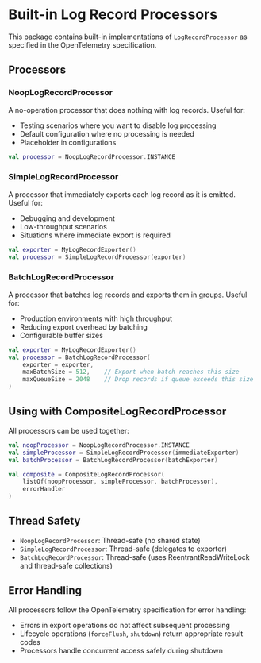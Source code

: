 # Built-in Log Record Processors

This package contains built-in implementations of `LogRecordProcessor` as specified in the OpenTelemetry specification.

## Processors

### NoopLogRecordProcessor

A no-operation processor that does nothing with log records. Useful for:
- Testing scenarios where you want to disable log processing
- Default configuration where no processing is needed
- Placeholder in configurations

```kotlin
val processor = NoopLogRecordProcessor.INSTANCE
```

### SimpleLogRecordProcessor  

A processor that immediately exports each log record as it is emitted. Useful for:
- Debugging and development
- Low-throughput scenarios
- Situations where immediate export is required

```kotlin
val exporter = MyLogRecordExporter()
val processor = SimpleLogRecordProcessor(exporter)
```

### BatchLogRecordProcessor

A processor that batches log records and exports them in groups. Useful for:
- Production environments with high throughput
- Reducing export overhead by batching
- Configurable buffer sizes

```kotlin
val exporter = MyLogRecordExporter()
val processor = BatchLogRecordProcessor(
    exporter = exporter,
    maxBatchSize = 512,    // Export when batch reaches this size
    maxQueueSize = 2048    // Drop records if queue exceeds this size
)
```

## Using with CompositeLogRecordProcessor

All processors can be used together:

```kotlin
val noopProcessor = NoopLogRecordProcessor.INSTANCE
val simpleProcessor = SimpleLogRecordProcessor(immediateExporter)
val batchProcessor = BatchLogRecordProcessor(batchExporter)

val composite = CompositeLogRecordProcessor(
    listOf(noopProcessor, simpleProcessor, batchProcessor),
    errorHandler
)
```

## Thread Safety

- `NoopLogRecordProcessor`: Thread-safe (no shared state)
- `SimpleLogRecordProcessor`: Thread-safe (delegates to exporter)
- `BatchLogRecordProcessor`: Thread-safe (uses ReentrantReadWriteLock and thread-safe collections)

## Error Handling

All processors follow the OpenTelemetry specification for error handling:
- Errors in export operations do not affect subsequent processing
- Lifecycle operations (`forceFlush`, `shutdown`) return appropriate result codes
- Processors handle concurrent access safely during shutdown